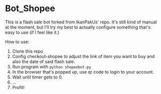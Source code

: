 # Bot_Shopee

This is a flash sale bot forked from IkanPakUs' repo. It's still kind of manual at the moment, but I'll try my best to actually configure something that's easy to use (if I feel like it.)

How to use:
1. Clone this repo
2. Config checkout-shopee to adjust the link of item you want to buy and also the date of said flash sale.
3. Run program with `python shopeebot.py`
4. In the browser that's popped up, use qr code to login to your account.
5. Wait until timer gets to 0.
6. ...
7. Profit!

